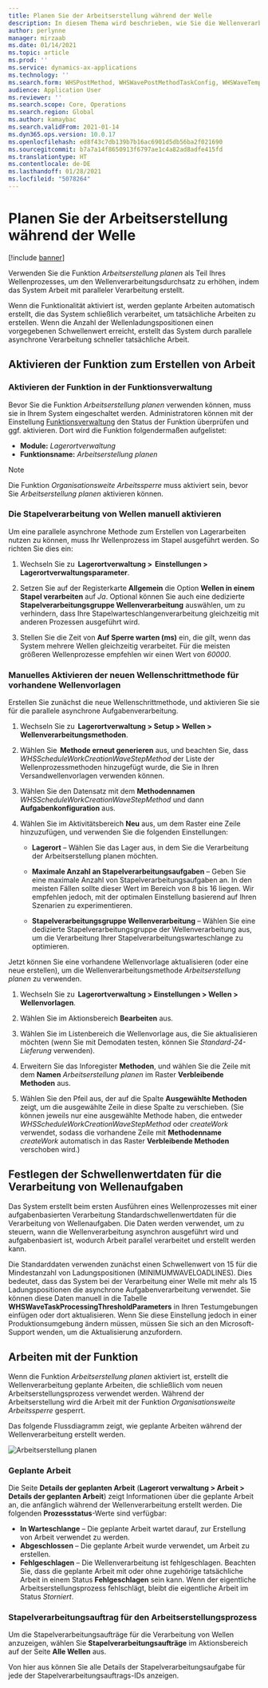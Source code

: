 ```yaml
---
title: Planen Sie der Arbeitserstellung während der Welle
description: In diesem Thema wird beschrieben, wie Sie die Wellenverarbeitungsmethode „Arbeitserstellung planen“ einrichten und verwenden.
author: perlynne
manager: mirzaab
ms.date: 01/14/2021
ms.topic: article
ms.prod: ''
ms.service: dynamics-ax-applications
ms.technology: ''
ms.search.form: WHSPostMethod, WHSWavePostMethodTaskConfig, WHSWaveTemplateTable, WHSParameters, WHSWaveTableListPage, WHSWorkTableListPage, WHSWorkTable, BatchJobEnhanced, WHSPlannedWorkOrder
audience: Application User
ms.reviewer: ''
ms.search.scope: Core, Operations
ms.search.region: Global
ms.author: kamaybac
ms.search.validFrom: 2021-01-14
ms.dyn365.ops.version: 10.0.17
ms.openlocfilehash: ed8f43c7db139b7b16ac6901d5db56ba2f021690
ms.sourcegitcommit: b7a7a14f8650913f6797ae1c4a82ad8adfe415fd
ms.translationtype: HT
ms.contentlocale: de-DE
ms.lasthandoff: 01/28/2021
ms.locfileid: "5078264"
---
```

# <a name="schedule-work-creation-during-wave"></a>Planen Sie der Arbeitserstellung während der Welle

[!include [banner](../includes/banner.md)]

Verwenden Sie die Funktion *Arbeitserstellung planen* als Teil Ihres Wellenprozesses, um den Wellenverarbeitungsdurchsatz zu erhöhen, indem das System Arbeit mit paralleler Verarbeitung erstellt.

Wenn die Funktionalität aktiviert ist, werden geplante Arbeiten automatisch erstellt, die das System schließlich verarbeitet, um tatsächliche Arbeiten zu erstellen. Wenn die Anzahl der Wellenladungspositionen einen vorgegebenen Schwellenwert erreicht, erstellt das System durch parallele asynchrone Verarbeitung schneller tatsächliche Arbeit.

## <a name="enable-the-schedule-work-creation-feature"></a>Aktivieren der Funktion zum Erstellen von Arbeit

### <a name="enable-the-feature-in-feature-management"></a>Aktivieren der Funktion in der Funktionsverwaltung

Bevor Sie die Funktion *Arbeitserstellung planen* verwenden können, muss sie in Ihrem System eingeschaltet werden. Administratoren können mit der Einstellung [Funktionsverwaltung](../../fin-ops-core/fin-ops/get-started/feature-management/feature-management-overview.md) den Status der Funktion überprüfen und ggf. aktivieren. Dort wird die Funktion folgendermaßen aufgelistet:

- **Module:** *Lagerortverwaltung*
- **Funktionsname:** *Arbeitserstellung planen*

> [!NOTE]
> Die Funktion *Organisationsweite Arbeitssperre* muss aktiviert sein, bevor Sie *Arbeitserstellung planen* aktivieren können.

### <a name="manually-enable-batch-processing-of-waves"></a>Die Stapelverarbeitung von Wellen manuell aktivieren

Um eine parallele asynchrone Methode zum Erstellen von Lagerarbeiten nutzen zu können, muss Ihr Wellenprozess im Stapel ausgeführt werden. So richten Sie dies ein:

1. Wechseln Sie zu  **Lagerortverwaltung \>  Einstellungen \> Lagerortverwaltungsparameter**.

1. Setzen Sie auf der Registerkarte **Allgemein** die Option **Wellen in einem Stapel verarbeiten** auf *Ja*. Optional können Sie auch eine dedizierte **Stapelverarbeitungsgruppe Wellenverarbeitung** auswählen, um zu verhindern, dass Ihre Stapelwarteschlangenverarbeitung gleichzeitig mit anderen Prozessen ausgeführt wird.

1. Stellen Sie die Zeit von **Auf Sperre warten (ms)** ein, die gilt, wenn das System mehrere Wellen gleichzeitig verarbeitet. Für die meisten größeren Wellenprozesse empfehlen wir einen Wert von *60000*.

### <a name="manually-enable-the-new-wave-step-method-for-existing-wave-templates"></a>Manuelles Aktivieren der neuen Wellenschrittmethode für vorhandene Wellenvorlagen

Erstellen Sie zunächst die neue Wellenschrittmethode, und aktivieren Sie sie für die parallele asynchrone Aufgabenverarbeitung.

1. Wechseln Sie zu  **Lagerortverwaltung \> Setup \> Wellen \> Wellenverarbeitungsmethoden**.

1. Wählen Sie  **Methode erneut generieren** aus, und beachten Sie, dass *WHSScheduleWorkCreationWaveStepMethod* der Liste der Wellenprozessmethoden hinzugefügt wurde, die Sie in Ihren Versandwellenvorlagen verwenden können.

1. Wählen Sie den Datensatz mit dem **Methodennamen** *WHSScheduleWorkCreationWaveStepMethod* und dann **Aufgabenkonfiguration** aus.

1. Wählen Sie im Aktivitätsbereich **Neu** aus, um dem Raster eine Zeile hinzuzufügen, und verwenden Sie die folgenden Einstellungen:

    - **Lagerort** – Wählen Sie das Lager aus, in dem Sie die Verarbeitung der Arbeitserstellung planen möchten.

    - **Maximale Anzahl an Stapelverarbeitungsaufgaben** – Geben Sie eine maximale Anzahl von Stapelverarbeitungsaufgaben an. In den meisten Fällen sollte dieser Wert im Bereich von 8 bis 16 liegen. Wir empfehlen jedoch, mit der optimalen Einstellung basierend auf Ihren Szenarien zu experimentieren.

    - **Stapelverarbeitungsgruppe Wellenverarbeitung** – Wählen Sie eine dedizierte Stapelverarbeitungsgruppe der Wellenverarbeitung aus, um die Verarbeitung Ihrer Stapelverarbeitungswarteschlange zu optimieren.

Jetzt können Sie eine vorhandene Wellenvorlage aktualisieren (oder eine neue erstellen), um die Wellenverarbeitungsmethode *Arbeitserstellung planen* zu verwenden.

1. Wechseln Sie zu  **Lagerortverwaltung \> Einstellungen \> Wellen \> Wellenvorlagen**.

1. Wählen Sie im Aktionsbereich **Bearbeiten** aus.

1. Wählen Sie im Listenbereich die Wellenvorlage aus, die Sie aktualisieren möchten (wenn Sie mit Demodaten testen, können Sie *Standard-24-Lieferung* verwenden).

1. Erweitern Sie das Inforegister **Methoden**, und wählen Sie die Zeile mit dem **Namen** *Arbeitserstellung planen* im Raster **Verbleibende Methoden** aus.

1. Wählen Sie den Pfeil aus, der auf die Spalte **Ausgewählte Methoden** zeigt, um die ausgewählte Zeile in diese Spalte zu verschieben. (Sie können jeweils nur eine ausgewählte Methode haben, die entweder *WHSScheduleWorkCreationWaveStepMethod* oder *createWork* verwendet, sodass die vorhandene Zeile mit **Methodenname** *createWork* automatisch in das Raster **Verbleibende Methoden** verschoben wird.)

## <a name="set-wave-task-processing-threshold-data"></a>Festlegen der Schwellenwertdaten für die Verarbeitung von Wellenaufgaben

Das System erstellt beim ersten Ausführen eines Wellenprozesses mit einer aufgabenbasierten Verarbeitung Standardschwellenwertdaten für die Verarbeitung von Wellenaufgaben. Die Daten werden verwendet, um zu steuern, wann die Wellenverarbeitung asynchron ausgeführt wird und aufgabenbasiert ist, wodurch Arbeit parallel verarbeitet und erstellt werden kann.

Die Standarddaten verwenden zunächst einen Schwellenwert von 15 für die Mindestanzahl von Ladungspositionen (MINIMUMWAVELOADLINES). Dies bedeutet, dass das System bei der Verarbeitung einer Welle mit mehr als 15 Ladungspositionen die asynchrone Aufgabenverarbeitung verwendet. Sie können diese Daten manuell in die Tabelle **WHSWaveTaskProcessingThresholdParameters** in Ihren Testumgebungen einfügen oder dort aktualisieren. Wenn Sie diese Einstellung jedoch in einer Produktionsumgebung ändern müssen, müssen Sie sich an den Microsoft-Support wenden, um die Aktualisierung anzufordern.

## <a name="work-with-the-feature"></a>Arbeiten mit der Funktion

Wenn die Funktion *Arbeitserstellung planen* aktiviert ist, erstellt die Wellenverarbeitung geplante Arbeiten, die schließlich vom neuen Arbeitserstellungsprozess verwendet werden. Während der Arbeitserstellung wird die Arbeit mit der Funktion *Organisationsweite Arbeitssperre* gesperrt.

Das folgende Flussdiagramm zeigt, wie geplante Arbeiten während der Wellenverarbeitung erstellt werden.

![Arbeitserstellung planen](media/schedule-work-creation-process.png)

### <a name="planned-work"></a>Geplante Arbeit

Die Seite **Details der geplanten Arbeit** (**Lagerort verwaltung \> Arbeit \> Details der geplanten Arbeit**) zeigt Informationen über die geplante Arbeit an, die anfänglich während der Wellenverarbeitung erstellt werden. Die folgenden **Prozessstatus**-Werte sind verfügbar:

- **In Warteschlange** – Die geplante Arbeit wartet darauf, zur Erstellung von Arbeit verwendet zu werden.
- **Abgeschlossen** – Die geplante Arbeit wurde verwendet, um Arbeit zu erstellen.
- **Fehlgeschlagen** – Die Wellenverarbeitung ist fehlgeschlagen. Beachten Sie, dass die geplante Arbeit mit oder ohne zugehörige tatsächliche Arbeit in einem Status **Fehlgeschlagen** sein kann. Wenn der eigentliche Arbeitserstellungsprozess fehlschlägt, bleibt die eigentliche Arbeit im Status *Storniert*.

### <a name="batch-job-for-the-work-creation-process"></a>Stapelverarbeitungsauftrag für den Arbeitserstellungsprozess

Um die Stapelverarbeitungsaufträge für die Verarbeitung von Wellen anzuzeigen, wählen Sie **Stapelverarbeitungsaufträge** im Aktionsbereich auf der Seite **Alle Wellen** aus.

Von hier aus können Sie alle Details der Stapelverarbeitungsaufgabe für jede der Stapelverarbeitungsauftrags-IDs anzeigen.

